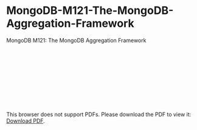 # MongoDB-M121-The-MongoDB-Aggregation-Framework
MongoDB M121: The MongoDB Aggregation Framework

<object data="https://university.mongodb.com/course_completion/8c56b017-45b1-4fea-a526-af262f59e20b/printable" type="application/pdf" width="700px" height="700px">
    <embed src="https://university.mongodb.com/course_completion/8c56b017-45b1-4fea-a526-af262f59e20b/printable">
        <p>This browser does not support PDFs. Please download the PDF to view it: <a href="https://university.mongodb.com/course_completion/8c56b017-45b1-4fea-a526-af262f59e20b/printable">Download PDF</a>.</p>
    </embed>
</object>
